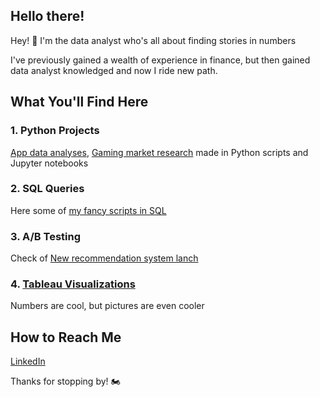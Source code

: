 ## Hello there!

Hey! 👋 I'm the data analyst who's all about finding stories in numbers

I've previously gained a wealth of experience in finance, but then gained data analyst knowledged and now I ride new path.

## What You'll Find Here

### 1. Python Projects
[App data analyses](https://github.com/dmitry-chuprak/Portfolio/blob/main/Analysis_of_App_eBash.ipynb), 
[Gaming market research](https://github.com/dmitry-chuprak/Portfolio/blob/main/Gaming_market_analysis.ipynb) made in Python scripts and Jupyter notebooks


### 2. SQL Queries
Here some of [my fancy scripts in SQL](https://github.com/dmitry-chuprak/SQL/blob/main/stackoverflow_requests.sql)


### 3. A/B Testing
Check of [New recommendation system lanch](https://github.com/dmitry-chuprak/Portfolio/blob/main/AB_test_project.ipynb)


### 4. [Tableau Visualizations](https://public.tableau.com/app/profile/dmitrii.chuprak2444/vizzes)
Numbers are cool, but pictures are even cooler


## How to Reach Me

[LinkedIn](https://www.linkedin.com/in/chuprak/)

Thanks for stopping by! 🏍️
